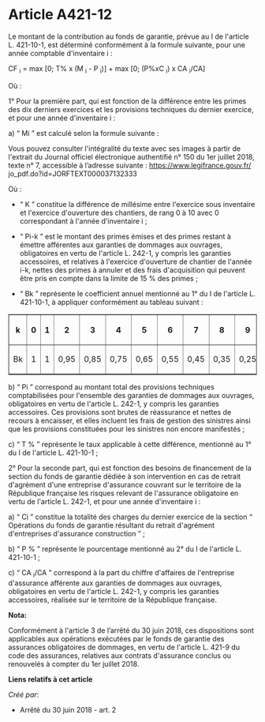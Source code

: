 # Article A421-12

Le montant de la contribution au fonds de garantie, prévue au I de l'article L. 421-10-1, est déterminé conformément à la
formule suivante, pour une année comptable d'inventaire i :

CF
  <sub>i</sub> = max [0; T% x (M
  <sub>i</sub> - P
  <sub>i</sub>)] + max [0; (P%xC
  <sub>i</sub>) x CA
  <sub>i</sub>/CA]

Où :

1° Pour la première part, qui est fonction de la différence entre les primes des dix derniers exercices et les provisions
techniques du dernier exercice, et pour une année d'inventaire i :

a) “ Mi ” est calculé selon la formule suivante :

Vous pouvez consulter l'intégralité du texte avec ses images à partir de l'extrait du Journal officiel électronique
authentifié n° 150 du 1er juillet 2018, texte n° 7, accessible à l’adresse suivante :  https://www.legifrance.gouv.fr/
jo_pdf.do?id=JORFTEXT000037132333

Où :

- “ K ” constitue la différence de millésime entre l'exercice sous inventaire et l'exercice d'ouverture des chantiers, de
rang 0 à 10 avec 0 correspondant à l'année d'inventaire i ;

- “ Pi-k ” est le montant des primes émises et des primes restant à émettre afférentes aux garanties de dommages aux
ouvrages, obligatoires en vertu de l'article L. 242-1, y compris les garanties accessoires, et relatives à l'exercice
d'ouverture de chantier de l'année i-k, nettes des primes à annuler et des frais d'acquisition qui peuvent être pris en
compte dans la limite de 15 % des primes ;

- “ Bk ” représente le coefficient annuel mentionné au 1° du I de l'article L. 421-10-1, à appliquer conformément au tableau
suivant :

<table border="1">
  <tbody>
    <tr>
      <th>

k</th>
      <th>

0</th>
      <th>

1</th>
      <th>

2</th>
      <th>

3</th>
      <th>

4</th>
      <th>

5</th>
      <th>

6</th>
      <th>

7</th>
      <th>

8</th>
      <th>

9</th>
      <th>

10</th>
    </tr>
    <tr>
      <td align="center">

Bk</td>
      <td align="center">

1</td>
      <td align="center">

1</td>
      <td align="center">

0,95</td>
      <td align="center">

0,85</td>
      <td align="center">

0,75</td>
      <td align="center">

0,65</td>
      <td align="center">

0,55</td>
      <td align="center">

0,45</td>
      <td align="center">

0,35</td>
      <td align="center">

0,25</td>
      <td align="center">

0,20</td>
    </tr>
  </tbody>
</table>

b) “ Pi ” correspond au montant total des provisions techniques comptabilisées pour l'ensemble des garanties de dommages aux
ouvrages, obligatoires en vertu de l'article L. 242-1, y compris les garanties accessoires. Ces provisions sont brutes de
réassurance et nettes de recours à encaisser, et elles incluent les frais de gestion des sinistres ainsi que les provisions
constituées pour les sinistres non encore manifestés ;

c) “ T % ” représente le taux applicable à cette différence, mentionné au 1° du I de l'article L. 421-10-1 ;

2° Pour la seconde part, qui est fonction des besoins de financement de la section du fonds de garantie dédiée à son
intervention en cas de retrait d'agrément d'une entreprise d'assurance couvrant sur le territoire de la République française
les risques relevant de l'assurance obligatoire en vertu de l'article L. 242-1, et pour une année d'inventaire i :

a) “ Ci ” constitue la totalité des charges du dernier exercice de la section “ Opérations du fonds de garantie résultant du
retrait d'agrément d'entreprises d'assurance construction ” ;

b) “ P % ” représente le pourcentage mentionné au 2° du I de l'article L. 421-10-1 ;

c) “ CA
  <sub>i</sub>/CA ” correspond à la part du chiffre d'affaires de l'entreprise d'assurance afférente aux garanties de
dommages aux ouvrages, obligatoires en vertu de l'article L. 242-1, y compris les garanties accessoires, réalisée sur le
territoire de la République française.

**Nota:**

Conformément à l'article 3 de l’arrêté du 30 juin 2018, ces dispositions sont applicables aux opérations exécutées par le
fonds de garantie des assurances obligatoires de dommages, en vertu de l'article L. 421-9 du code des assurances, relatives
aux contrats d'assurance conclus ou renouvelés à compter du 1er juillet 2018.

**Liens relatifs à cet article**

_Créé par_:

  - Arrêté du 30 juin 2018 - art. 2

